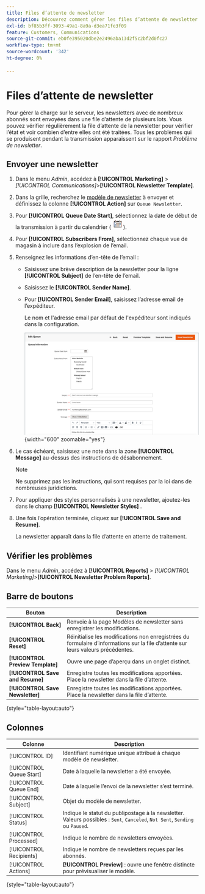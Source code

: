 ```yaml
---
title: Files d’attente de newsletter
description: Découvrez comment gérer les files d’attente de newsletter pour envoyer plusieurs lots de newsletter.
exl-id: bf85b3ff-3093-49a1-8a9a-d3ea71fe3f09
feature: Customers, Communications
source-git-commit: eb0fe395020dbe2e2496aba13d2f5c2bf2d0fc27
workflow-type: tm+mt
source-wordcount: '342'
ht-degree: 0%

---
```


# Files d’attente de newsletter

Pour gérer la charge sur le serveur, les newsletters avec de nombreux abonnés sont envoyées dans une file d’attente de plusieurs lots. Vous pouvez vérifier régulièrement la file d’attente de la newsletter pour vérifier l’état et voir combien d’entre elles ont été traitées. Tous les problèmes qui se produisent pendant la transmission apparaissent sur le rapport _Problème de newsletter_.

## Envoyer une newsletter

1. Dans le menu _Admin_, accédez à **[!UICONTROL Marketing]** > _[!UICONTROL Communications]_>**[!UICONTROL Newsletter Template]**.

1. Dans la grille, recherchez le [modèle de newsletter](newsletter-template.md) à envoyer et définissez la colonne **[!UICONTROL Action]** sur `Queue Newsletter`.

1. Pour **[!UICONTROL Queue Date Start]**, sélectionnez la date de début de la transmission à partir du calendrier (![Icône Calendrier](../assets/icon-calendar.png)).

1. Pour **[!UICONTROL Subscribers From]**, sélectionnez chaque vue de magasin à inclure dans l’explosion de l’email.

1. Renseignez les informations d’en-tête de l’email :

   - Saisissez une brève description de la newsletter pour la ligne **[!UICONTROL Subject]** de l’en-tête de l’email.

   - Saisissez le **[!UICONTROL Sender Name]**.

   - Pour **[!UICONTROL Sender Email]**, saisissez l’adresse email de l’expéditeur.

     Le nom et l&#39;adresse email par défaut de l&#39;expéditeur sont indiqués dans la configuration.

     ![Informations sur la file d’attente de la newsletter](./assets/newsletter-queue-information1.png){width="600" zoomable="yes"}

1. Le cas échéant, saisissez une note dans la zone **[!UICONTROL Message]** au-dessus des instructions de désabonnement.

   >[!NOTE]
   >
   >Ne supprimez pas les instructions, qui sont requises par la loi dans de nombreuses juridictions.

1. Pour appliquer des styles personnalisés à une newsletter, ajoutez-les dans le champ **[!UICONTROL Newsletter Styles]** .

1. Une fois l’opération terminée, cliquez sur **[!UICONTROL Save and Resume]**.

   La newsletter apparaît dans la file d’attente en attente de traitement.

## Vérifier les problèmes

Dans le menu _Admin_, accédez à **[!UICONTROL Reports]** > _[!UICONTROL Marketing]_>**[!UICONTROL Newsletter Problem Reports]**.

## Barre de boutons

| Bouton | Description |
|--- |--- |
| **[!UICONTROL Back]** | Renvoie à la page Modèles de newsletter sans enregistrer les modifications. |
| **[!UICONTROL Reset]** | Réinitialise les modifications non enregistrées du formulaire d’informations sur la file d’attente sur leurs valeurs précédentes. |
| **[!UICONTROL Preview Template]** | Ouvre une page d’aperçu dans un onglet distinct. |
| **[!UICONTROL Save and Resume]** | Enregistre toutes les modifications apportées. Place la newsletter dans la file d’attente. |
| **[!UICONTROL Save Newsletter]** | Enregistre toutes les modifications apportées. Place la newsletter dans la file d’attente. |

{style="table-layout:auto"}

## Colonnes

| Colonne | Description |
|--- |--- |
| [!UICONTROL ID] | Identifiant numérique unique attribué à chaque modèle de newsletter. |
| [!UICONTROL Queue Start] | Date à laquelle la newsletter a été envoyée. |
| [!UICONTROL Queue End] | Date à laquelle l’envoi de la newsletter s’est terminé. |
| [!UICONTROL Subject] | Objet du modèle de newsletter. |
| [!UICONTROL Status] | Indique le statut du publipostage à la newsletter. Valeurs possibles : `Sent`, `Canceled`, `Not Sent`, `Sending` ou `Paused`. |
| [!UICONTROL Processed] | Indique le nombre de newsletters envoyées. |
| [!UICONTROL Recipients] | Indique le nombre de newsletters reçues par les abonnés. |
| [!UICONTROL Actions] | **[!UICONTROL Preview]** : ouvre une fenêtre distincte pour prévisualiser le modèle. |

{style="table-layout:auto"}
